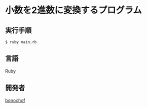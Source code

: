 # 小数を2進数に変換するプログラム

## 実行手順
```
$ ruby main.rb
```

## 言語
Ruby

## 開発者
[bonochof](https://github.com/bonochof)

